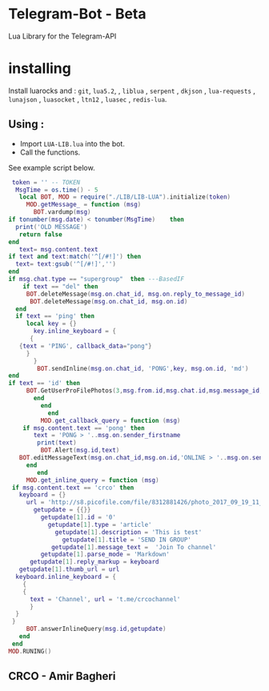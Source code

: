 # Telegram-Bot - Beta
 Lua Library for the Telegram-API 

# installing

Install luarocks and : `git`, `lua5.2`, , `liblua` , `serpent` , `dkjson` , `lua-requests` , `lunajson` , `luasocket` , `ltn12` , `luasec` ,  `redis-lua`.


## Using : 
- Import `LUA-LIB.lua` into the bot.
- Call the functions.

See example script below.


```lua
 token = '' -- TOKEN
  MsgTime = os.time() - 5
   local BOT, MOD = require("./LIB/LIB-LUA").initialize(token)
     MOD.getMessage_ = function (msg)
       BOT.vardump(msg)
if tonumber(msg.date) < tonumber(MsgTime)    then
  print('OLD MESSAGE')
   return false
end
   text= msg.content.text
if text and text:match('^[/#!]') then
  text= text:gsub('^[/#!]','')
end
if msg.chat.type == "supergroup"  then ---BasedIF
    if text == "del" then
     BOT.deleteMessage(msg.on.chat_id, msg.on.reply_to_message_id)
      BOT.deleteMessage(msg.on.chat_id, msg.on.id)
  end 
  if text == 'ping' then
     local key = {}
       key.inline_keyboard = {
      {
   {text = 'PING', callback_data="pong"}
     }
       }
        BOT.sendInline(msg.on.chat_id, 'PONG',key, msg.on.id, 'md')
end
if text == 'id' then
     BOT.GetUserProFilePhotos(3,msg.from.id,msg.chat.id,msg.message_id,'`Name` : *'..msg.on.sender_firstname..'*','Markdown') 
       end
         end
           end
         MOD.get_callback_query = function (msg)
    if msg.content.text == 'pong' then
       text = 'PONG > '..msg.on.sender_firstname
        print(text)
         BOT.Alert(msg.id,text)
   BOT.editMessageText(msg.on.chat_id,msg.on.id,'ONLINE > '..msg.on.sender_firstname,nil,'md')
     end
        end
     MOD.get_inline_query = function (msg)
 if msg.content.text == 'crco' then
   keyboard = {}
     url = 'http://s8.picofile.com/file/8312881426/photo_2017_09_19_11_51_39.jpg'
       getupdate = {{}}
         getupdate[1].id = '0'
           getupdate[1].type = 'article'
             getupdate[1].description = 'This is test'
               getupdate[1].title = 'SEND IN GROUP'
            getupdate[1].message_text =  'Join To channel'
         getupdate[1].parse_mode = 'Markdown'
      getupdate[1].reply_markup = keyboard
   getupdate[1].thumb_url = url
  keyboard.inline_keyboard = {
    { 
    { 
      text = 'Channel', url = 't.me/crcochannel'
      }
  }
 }
     BOT.answerInlineQuery(msg.id,getupdate)
   end
 end
MOD.RUNING()
```





## CRCO - Amir Bagheri
